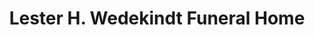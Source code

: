 ---
title: "Lester H. Wedekindt Funeral Home"
url: /buffalo/lester-h-wedekindt-funeral-home/
shop: funeral directors
---